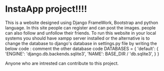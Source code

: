 # InstaApp project!!!!

This is a website designed using Django FrameWork, Bootstrap and python language. 
In this site people can register and can post the images.
people can also follow and unfollow their friends.
To run this website in your local systems you should have xampp server installed or the alternative is to change the database to django's database in settings.py file by writing the below code : 
comment the other database code
DATABASES = {
     'default': {
         'ENGINE': 'django.db.backends.sqlite3',
         'NAME': BASE_DIR / 'db.sqlite3',
    }
 }


Anyone who are intrested can contribute to this project.
